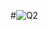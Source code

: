 #![Q2](https://github.com/amnaasim24/OOPSpring2024/assets/142867835/b932fc91-6e0a-49a4-9b72-155e79ca23c1)

